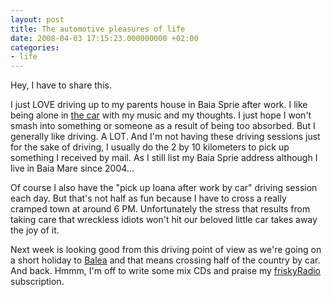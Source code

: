 ```yaml
---
layout: post
title: The automotive pleasures of life
date: 2008-04-03 17:15:23.000000000 +02:00
categories:
- life
---
```

Hey, I have to share this.

I just LOVE driving up to my parents house in Baia Sprie after work. I like being alone in <a href="http://www.flickr.com/photos/janos/1777770142/">the car</a> with my music and my thoughts. I just hope I won't smash into something or someone as a result of being too absorbed. But I generally like driving. A LOT. And I'm not having these driving sessions just for the sake of driving, I usually do the 2 by 10 kilometers to pick up something I received by mail. As I still list my Baia Sprie address although I live in Baia Mare since 2004...

Of course I also have the "pick up Ioana after work by car" driving session each day. But that's not half as fun because I have to cross a really cramped town at around 6 PM. Unfortunately the stress that results from taking care that wreckless idiots won't hit our beloved little car takes away the joy of it.

Next week is looking good from this driving point of view as we're going on a short holiday to <a href="http://www.flickr.com/search/?q=balea&ss=2&z=t" title="Concentrate your attention on the lake and mountain photos...">Balea</a> and that means crossing half of the country by car. And back. Hmmm, I'm off to write some mix CDs and praise my <a href="http://www.friskyradio.com">friskyRadio</a> subscription.
